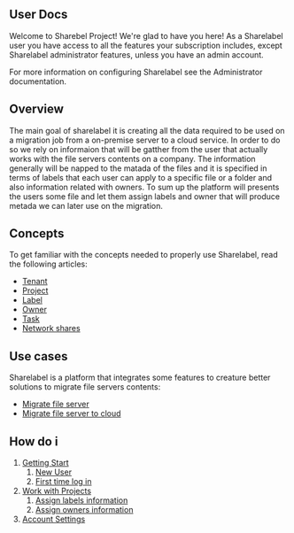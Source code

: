 ## User Docs

Welcome to Sharebel Project! We're glad to have you here! As a Sharelabel user you have access to all the features
your subscription includes, except Sharelabel administrator features, unless you have an admin account.

For more information on configuring Sharelabel see the Administrator documentation.

## Overview 
The main goal of sharelabel it is creating all the data required to be used on a migration job from a on-premise server to a cloud service. In order to do so we rely on informaion that will be gatther from the user that actually works with the file servers contents on a company. The information generally will be napped to the matada of the files and it is  specified in terms of labels that each user can apply to a specific file or a folder and also information related with owners. To sum up the platform will presents the users some file and let them assign labels and owner that will produce metada we can later use on the migration.

## Concepts 
To get familiar with the concepts needed to properly use Sharelabel, read the following articles:
* [Tenant](tenant.md)
* [Project](project.md)
* [Label](label.md)
* [Owner](owner.md)
* [Task](task.md)
* [Network shares](share.md)

## Use cases
Sharelabel is a platform that integrates some features to creature better solutions to migrate file servers contents:
* [Migrate file server](migrate.md)
* [Migrate file server to cloud](migrate2cloud.md)



## How do i 
1. [Getting Start](intro.md)
     1. [New User](newuser.md)
     2. [First time log in](firsttimelogin.md)
2. [Work with Projects](../projects/intro.md)
     1. [Assign labels information](../projects/assignlabel.md)
     2. [Assign owners information](../projects/assignowner.md)
3. [Account Settings](account.md)




